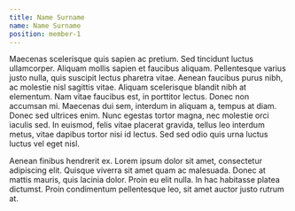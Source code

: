 ```yaml
---
title: Name Surname
name: Name Surname
position: member-1
---
```


Maecenas scelerisque quis sapien ac pretium. Sed tincidunt luctus ullamcorper. Aliquam mollis sapien et faucibus aliquam. Pellentesque varius justo nulla, quis suscipit lectus pharetra vitae. Aenean faucibus purus nibh, ac molestie nisl sagittis vitae. Aliquam scelerisque blandit nibh at elementum. Nam vitae faucibus est, in porttitor lectus. Donec non accumsan mi. Maecenas dui sem, interdum in aliquam a, tempus at diam. Donec sed ultrices enim. Nunc egestas tortor magna, nec molestie orci iaculis sed. In euismod, felis vitae placerat gravida, tellus leo interdum metus, vitae dapibus tortor nisi id lectus. Sed sed odio quis urna luctus luctus vel eget nisl.

Aenean finibus hendrerit ex. Lorem ipsum dolor sit amet, consectetur adipiscing elit. Quisque viverra sit amet quam ac malesuada. Donec at mattis mauris, quis lacinia dolor. Proin eu elit nulla. In hac habitasse platea dictumst. Proin condimentum pellentesque leo, sit amet auctor justo rutrum at. 

